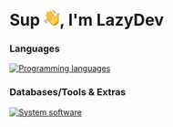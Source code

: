 # Sup <img align="bottom" src="assets/emojis/hello.png" width="28" alt="👋">, I'm LazyDev

### Languages
[![Programming languages](https://skillicons.dev/icons?i=python,go,c,cpp)](https://github.com/devbutlazy)

### Databases/Tools & Extras
[![System software](https://skillicons.dev/icons?i=linux,windows,cmake,git,docker,regex,django,fastapi,flask,postgres,mongodb,mysql&perline=6)](https://github.com/devbutlazy)

